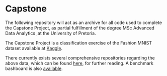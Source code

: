 # Capstone
The following repository will act as an archive for all code used to complete the Capstone Project, as partial fulfillment of the degree MSc Advanced Data Analytics ,at the University of Pretoria.

The Capstone Project is a classification exercise of the Fashion MNIST dataset available at [Kaggle](https://www.kaggle.com/zalando-research/fashionmnist).

There currently exists several comprehensive repositories regarding the above data, which can be found [here](https://github.com/zalandoresearch/fashion-mnist), for further reading. A benchmark bashboard is also [available](http://fashion-mnist.s3-website.eu-central-1.amazonaws.com/#).
